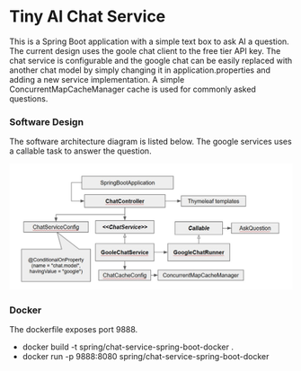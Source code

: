 # Tiny AI Chat Service
 
This is a Spring Boot application with a simple text box to ask AI a question. The current design uses the goole chat client to the free tier API key. The chat service is configurable and the google chat can be easily replaced with another chat model by simply changing it in application.properties and adding a new service implementation. A simple ConcurrentMapCacheManager cache is used for commonly asked questions. 


### Software Design  

The software architecture diagram is listed below. The google services uses a callable task to answer the question. 

![Alt text](Design.jpg?raw=true "Architectural Design")


### Docker  

The dockerfile exposes port 9888.

  * docker build -t spring/chat-service-spring-boot-docker .
  * docker run -p 9888:8080 spring/chat-service-spring-boot-docker



 


